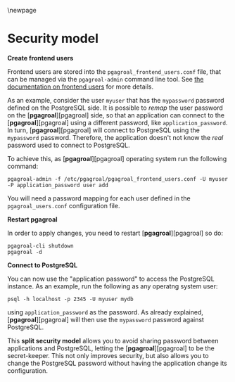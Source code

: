 \newpage

# Security model

**Create frontend users**

Frontend users are stored into the `pgagroal_frontend_users.conf` file, that can be managed via the `pgagroal-admin` command line tool.
See [the documentation on frontend users](https://github.com/agroal/pgagroal/blob/master/doc/CONFIGURATION.md#pgagroal_frontend_users-configuration) for more details.

As an example, consider the user `myuser` that has the `mypassword` password defined on the PostgreSQL side. It is possible to *remap* the user password on the [**pgagroal**][pgagroal] side,
so that an application can connect to the [**pgagroal**][pgagroal] using a different password, like `application_password`. In turn, [**pgagroal**][pgagroal] will connect to PostgreSQL
using the `mypassword` password. Therefore, the application doesn't not know the *real* password used to connect to PostgreSQL.

To achieve this, as [**pgagroal**][pgagroal] operating system run the following command:

```
pgagroal-admin -f /etc/pgagroal/pgagroal_frontend_users.conf -U myuser -P application_password user add
```

You will need a password mapping for each user defined in the `pgagroal_users.conf` configuration file.

**Restart pgagroal**

In order to apply changes, you need to restart [**pgagroal**][pgagroal] so do:

```
pgagroal-cli shutdown
pgagroal -d
```

**Connect to PostgreSQL**

You can now use the "application password" to access the PostgreSQL instance. As an example,
run the following as any operatng system user:

```
psql -h localhost -p 2345 -U myuser mydb
```

using `application_password` as the password.
As already explained, [**pgagroal**][pgagroal] will then use the `mypassword` password against PostgreSQL.

This **split security model** allows you to avoid sharing password between applications and PostgreSQL,
letting the [**pgagroal**][pgagroal] to be the secret-keeper. This not only improves security, but also allows you
to change the PostgreSQL password without having the application change its configuration.
